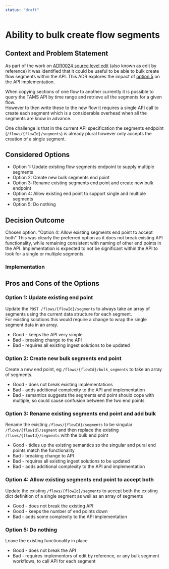 ```yaml
---
status: "draft"
---
```

# Ability to bulk create flow segments

## Context and Problem Statement

As part of the work on [ADR0024 source level edit](https://github.com/bbc/tams/blob/main/docs/adr/0024-source-level-edit.md) (also known as edit by reference) it was identified that it could be useful to be able to bulk create flow segments within the API.
This ADR explores the impact of [option 5](https://github.com/bbc/tams/blob/main/docs/adr/0024-source-level-edit.md#option-5-provide-an-endpoint-to-bulk-write-flow-segments) on the API implementation.

When copying sections of one flow to another currently it is possible to query the TAMS API by time range and retrieve all the segments for a given flow.  
However to then write these to the new flow it requires a single API call to create each segment which is a considerable overhead when all the segments are know in advance.

One challenge is that in the current API specification the segments endpoint (`/flows/{flowId}/segments`) is already plural however only accepts the creation of a single segment.  

## Considered Options

- Option 1: Update existing flow segments endpoint to supply multiple segments
- Option 2: Create new bulk segments end point
- Option 3: Rename existing segments end point and create new bulk endpoint
- Option 4: Allow existing end point to support single and multiple segments
- Option 5: Do nothing

## Decision Outcome

Chosen option: "Option 4: Allow existing segments end point to accept both"
This was clearly the preferred option as it does not break existing API functionality, while remaining consistent with naming of other end points in the API.
Implementation is expected to not be significant within the API to look for a single or multiple segments.

### Implementation

## Pros and Cons of the Options

### Option 1: Update existing end point

Update the `POST /flows/{flowId}/segments` to always take an array of segments using the current data structure for each segment.  
For existing solutions this would require a change to wrap the single segment data in an array.

- Good - keeps the API very simple
- Bad - breaking change to the API
- Bad - requires all existing ingest solutions to be updated

### Option 2: Create new bulk segments end point

Create a new end point, eg `/flows/{flowId}/bulk_segments` to take an array of segments.

- Good - does not break existing implementations
- Bad - adds additional complexity to the API and implementation
- Bad - semantics suggests the segments end point should cope with multiple, so could cause confusion between the two end points

### Option 3: Rename existing segments end point and add bulk

Rename the existing `/flows/{flowId}/segments` to be singular `/flows/{flowId}/segment` and then replace the existing `/flows/{flowId}/segments` with the bulk end point

- Good - tidies up the existing semantics so the singular and pural end points match the functionality
- Bad - breaking change to API
- Bad - requires all existing ingest solutions to be updated
- Bad - adds additional complexity to the API and implementation

### Option 4: Allow existing segments end point to accept both

Update the existing `/flows/{flowId}/segments` to accept both the existing dict definition of a single segment as well as an array of segments

- Good - does not break the existing API
- Good - keeps the number of end points down
- Bad - adds some complexity to the API implementation

### Option 5: Do nothing

Leave the existing functionality in place

- Good - does not break the API
- Bad - requires implementors of edit by reference, or any bulk segment workflows, to call API for each segment
